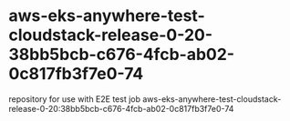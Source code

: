# aws-eks-anywhere-test-cloudstack-release-0-20-38bb5bcb-c676-4fcb-ab02-0c817fb3f7e0-74
repository for use with E2E test job aws-eks-anywhere-test-cloudstack-release-0-20:38bb5bcb-c676-4fcb-ab02-0c817fb3f7e0-74
